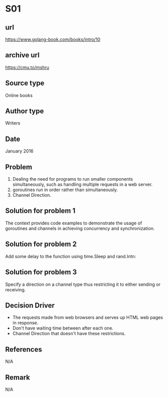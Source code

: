 # S01

## url
https://www.golang-book.com/books/intro/10

## archive url
https://cmu.to/mshru

## Source type
Online books

## Author type
Writers

## Date
January 2016

## Problem
1.  Dealing the need for programs to run smaller components simultaneously, such as handling multiple requests in a web server.
2.  goroutines run in order rather than simultaneously.
3. Channel Direction.

## Solution for problem 1
The context provides code examples to demonstrate the usage of goroutines and channels in achieving concurrency and synchronization.

## Solution for problem 2
Add some delay to the function using time.Sleep and rand.Intn:

## Solution for problem 3
Specify a direction on a channel type thus restricting it to either sending or receiving.


## Decision Driver
- The requests made from web browsers and serves up HTML web pages in response.
- Don't have waiting time between after each one.
- Channel Direction that doesn't have these restrictions.


## References 
N/A

## Remark
N/A
